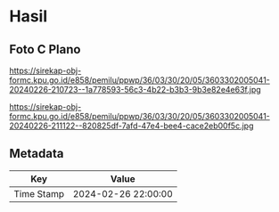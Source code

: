 # Hasil

## Foto C Plano

https://sirekap-obj-formc.kpu.go.id/e858/pemilu/ppwp/36/03/30/20/05/3603302005041-20240226-210723--1a778593-56c3-4b22-b3b3-9b3e82e4e63f.jpg

https://sirekap-obj-formc.kpu.go.id/e858/pemilu/ppwp/36/03/30/20/05/3603302005041-20240226-211122--820825df-7afd-47e4-bee4-cace2eb00f5c.jpg


## Metadata

| Key        | Value               |
| ---------- | ------------------- |
| Time Stamp | 2024-02-26 22:00:00 |



